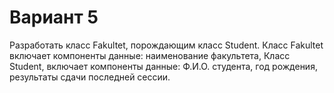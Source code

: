 # Вариант 5

Разработать  класс  Fakultet,  порождающим  класс   Student.   Класс             Fakultet  включает  компоненты  данные:  наименование  факультета,  Класс             Student,  включает  компоненты  данные:  Ф.И.О.  студента,  год   рождения,             результаты сдачи последней сессии.